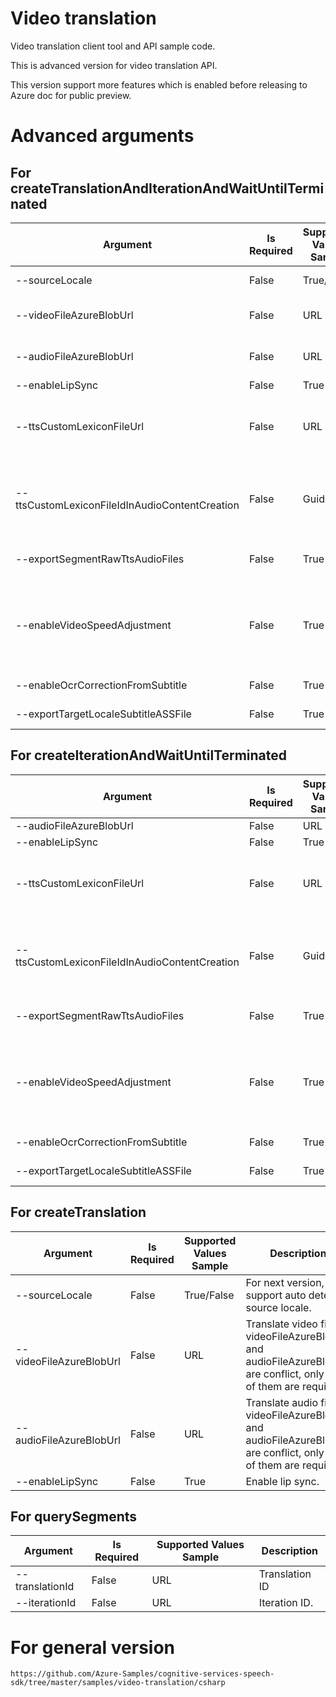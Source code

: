 # Video translation

Video translation client tool and API sample code.

This is advanced version for video translation API.

This version support more features which is enabled before releasing to Azure doc for public preview.

# Advanced arguments

## For createTranslationAndIterationAndWaitUntilTerminated
   | Argument | Is Required | Supported Values Sample | Description |
   | -------- | -------- | ---------------- | ----------- |
   | --sourceLocale  | False | True/False | For next version, support auto detect source locale. |
   | --videoFileAzureBlobUrl  | False | URL | Translate video file, videoFileAzureBlobUrl and audioFileAzureBlobUrl are conflict, only one of them are required. |
   | --audioFileAzureBlobUrl  | False | URL | Translate audio file, videoFileAzureBlobUrl and audioFileAzureBlobUrl are conflict, only one of them are required. |
   | --enableLipSync  | False | True | Enable lip sync. |
   | --ttsCustomLexiconFileUrl  | False | URL | Translate with TTS custom lexicon for TTS synthesis, proivde the custom lexicon file with URL, ttsCustomLexiconFileUrl and ttsCustomLexiconFileIdInAudioContentCreation are conflict, only one of them are requied. |
   | --ttsCustomLexiconFileIdInAudioContentCreation  | False | Guid | Translate with TTS custom lexicon for TTS synthesis, proivde the custom lexicon file with file ID in Audio Content Creation, ttsCustomLexiconFileUrl and ttsCustomLexiconFileIdInAudioContentCreation are conflict, only one of them are requied. |
   | --exportSegmentRawTtsAudioFiles  | False | True | This parameter controls whether the raw audio files generated by the Text-to-Speech (TTS) engine for each segment are exported. |
   | --enableVideoSpeedAdjustment  | False | True | This parameter allows for the adjustment of video playback speed to ensure better alignment with translated audio. When enabled, the API can slow down or speed up the video to match the timing of the translated audio, providing a more synchronized and seamless viewing experience. |
   | --enableOcrCorrectionFromSubtitle  | False | True | This parameter allows for the speech recognization correction from subtitle. |
   | --exportTargetLocaleSubtitleASSFile  | False | True | This parameter allows for exporting target locale subtitle with ASS format. |

## For createIterationAndWaitUntilTerminated
   | Argument | Is Required | Supported Values Sample | Description |
   | -------- | -------- | ---------------- | ----------- |
   | --audioFileAzureBlobUrl  | False | URL | Translate audio file. |
   | --enableLipSync  | False | True | Enable lip sync. |
   | --ttsCustomLexiconFileUrl  | False | URL | Translate with TTS custom lexicon for pronunciation lexicon, ttsCustomLexiconFileUrl and ttsCustomLexiconFileIdInAudioContentCreation are conflict, only one of them are requied. |
   | --ttsCustomLexiconFileIdInAudioContentCreation  | False | Guid | Translate with TTS custom lexicon for TTS synthesis, proivde the custom lexicon file with file ID in Audio Content Creation, ttsCustomLexiconFileUrl and ttsCustomLexiconFileIdInAudioContentCreation are conflict, only one of them are requied. |
   | --exportSegmentRawTtsAudioFiles  | False | True | This parameter controls whether the raw audio files generated by the Text-to-Speech (TTS) engine for each segment are exported. |
   | --enableVideoSpeedAdjustment  | False | True | This parameter allows for the adjustment of video playback speed to ensure better alignment with translated audio. When enabled, the API can slow down or speed up the video to match the timing of the translated audio, providing a more synchronized and seamless viewing experience. |
   | --enableOcrCorrectionFromSubtitle  | False | True | This parameter allows for the speech recognization correction from subtitle. |
   | --exportTargetLocaleSubtitleASSFile  | False | True | This parameter allows for exporting target locale subtitle with ASS format. |

## For createTranslation
   | Argument | Is Required | Supported Values Sample | Description |
   | -------- | -------- | ---------------- | ----------- |
   | --sourceLocale  | False | True/False | For next version, support auto detect source locale. |
   | --videoFileAzureBlobUrl  | False | URL | Translate video file, videoFileAzureBlobUrl and audioFileAzureBlobUrl are conflict, only one of them are required. |
   | --audioFileAzureBlobUrl  | False | URL | Translate audio file, videoFileAzureBlobUrl and audioFileAzureBlobUrl are conflict, only one of them are required. |
   | --enableLipSync  | False | True | Enable lip sync. |

## For querySegments
   | Argument | Is Required | Supported Values Sample | Description |
   | -------- | -------- | ---------------- | ----------- |
   | --translationId  | False | URL | Translation ID |
   | --iterationId  | False | URL | Iteration ID. |

# For general version
	https://github.com/Azure-Samples/cognitive-services-speech-sdk/tree/master/samples/video-translation/csharp